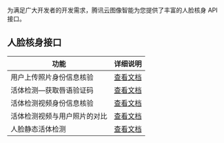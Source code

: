 为满足广大开发者的开发需求，腾讯云图像智能为您提供了丰富的人脸核身 API 接口。

## 人脸核身接口

| 功能              | 详细说明                                |
| --------------- | ----------------------------------- |
| 用户上传照片身份信息核验 | [查看文档](/document/product/868/17580) |
| 活体检测—获取唇语验证码    | [查看文档](/document/product/868/17579) |
| 活体检测视频身份信息核验    | [查看文档](/document/product/868/17577) |
| 活体检测视频与用户照片的对比  | [查看文档](/document/product/868/17578) |
| 人脸静态活体检测 | [查看文档](/document/product/868/17575)|

